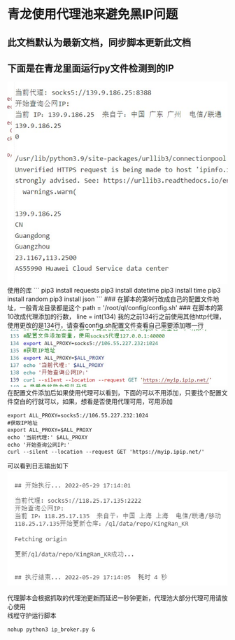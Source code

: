 # 青龙使用代理池来避免黑IP问题
## 此文档默认为最新文档，同步脚本更新此文档
## 下面是在青龙里面运行py文件检测到的IP
<img src="./img/demo.jpg" alt="">
<br>
使用的库
```
pip3 install requests
pip3 install datetime
pip3 install time
pip3 install random
pip3 install json
```
### 在脚本的第9行改成自己的配置文件地址，一般青龙目录都是这个
path = '/root/ql/config/config.sh'
### 在脚本的第10改成代理添加的行数，
line = int(134)
我的之前134行之前使用其他http代理，使用更改的是134行，请查看config.sh配置文件查看自己需要添加哪一行
<br>
<img src="./img/htt.jpg" alt="">
<br>
在配置文件添加后如果使用代理可以看到，下面的可以不用添加，只要找个配置文件空白的行就可以，如果，想看是否使用代理可用，可用添加

```
export ALL_PROXY=socks5://106.55.227.232:1024
#获取IP地址
export ALL_PROXY=$ALL_PROXY
echo '当前代理:' $ALL_PROXY
echo '开始查询公网IP:'
curl --silent --location --request GET 'https://myip.ipip.net/'
```
可以看到日志输出如下
<br>
<img src="./img/sc.jpg" alt="">


代理脚本会根据抓取的代理池更新而延迟一秒钟更新，代理池大部分代理可用请放心使用
<br>
线程守护运行脚本
```
nohup python3 ip_broker.py &
```

